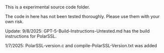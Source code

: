 This is a experimental source code folder.

The code in here has not been tested thoroughly. Please use them with your own risk.

Update:
9/8/2025:
GPT-5-Build-Instructions-Untested.md has the build instructions for PolarSSL.

1/7/2025:
PolarSSL-version.c and compile-PolarSSL-Version.txt was added 
